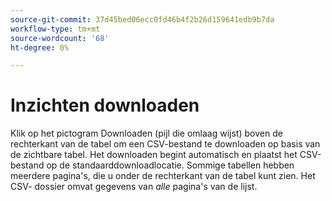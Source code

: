 ```yaml
---
source-git-commit: 37d45bed06ecc0fd46b4f2b26d159641edb9b7da
workflow-type: tm+mt
source-wordcount: '68'
ht-degree: 0%

---
```

# Inzichten downloaden

Klik op het pictogram Downloaden (pijl die omlaag wijst) boven de rechterkant van de tabel om een CSV-bestand te downloaden op basis van de zichtbare tabel. Het downloaden begint automatisch en plaatst het CSV-bestand op de standaarddownloadlocatie. Sommige tabellen hebben meerdere pagina&#39;s, die u onder de rechterkant van de tabel kunt zien. Het CSV- dossier omvat gegevens van _alle_ pagina&#39;s van de lijst.
